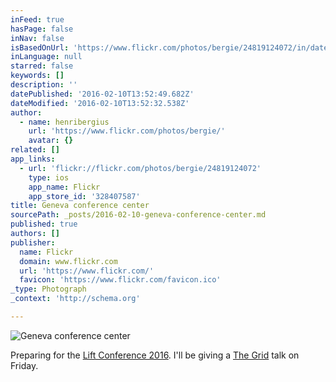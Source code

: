 ```yaml
---
inFeed: true
hasPage: false
inNav: false
isBasedOnUrl: 'https://www.flickr.com/photos/bergie/24819124072/in/datetaken-public/'
inLanguage: null
starred: false
keywords: []
description: ''
datePublished: '2016-02-10T13:52:49.682Z'
dateModified: '2016-02-10T13:52:32.538Z'
author:
  - name: henribergius
    url: 'https://www.flickr.com/photos/bergie/'
    avatar: {}
related: []
app_links:
  - url: 'flickr://flickr.com/photos/bergie/24819124072'
    type: ios
    app_name: Flickr
    app_store_id: '328407587'
title: Geneva conference center
sourcePath: _posts/2016-02-10-geneva-conference-center.md
published: true
authors: []
publisher:
  name: Flickr
  domain: www.flickr.com
  url: 'https://www.flickr.com/'
  favicon: 'https://www.flickr.com/favicon.ico'
_type: Photograph
_context: 'http://schema.org'

---
```

![Geneva conference center](https://farm2.staticflickr.com/1471/24819124072_33b13e2019_b.jpg)

Preparing for the [Lift Conference 2016][0]. I'll be giving a [The Grid][1] talk on Friday.

[0]: http://liftconference.com/lift16
[1]: https://thegrid.io/#6